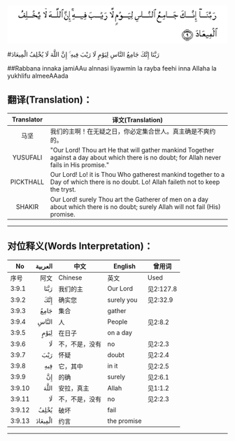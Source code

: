 ![003:009](images/003_009.gif)

#رَبَّنَا إِنَّكَ جَامِعُ النَّاسِ لِيَوْمٍ لَا رَيْبَ فِيهِ ۚ إِنَّ اللَّهَ لَا يُخْلِفُ الْمِيعَادَ 

##Rabbana innaka jamiAAu alnnasi liyawmin la rayba feehi inna Allaha la yukhlifu almeeAAada 

## 翻译(Translation)：

| Translator | 译文(Translation)                                            |
| :--------: | ------------------------------------------------------------ |
|    马坚    | 我们的主啊！在无疑之日，你必定集合世人。真主确是不爽约的。   |
|  YUSUFALI  | "Our Lord! Thou art He that will gather mankind Together against a day about which there is no doubt; for Allah never fails in His promise." |
| PICKTHALL  | Our Lord! Lo! it is Thou Who gatherest mankind together to a Day of which there is no doubt. Lo! Allah faileth not to keep the tryst. |
|   SHAKIR   | Our Lord! surely Thou art the Gatherer of men on a day about which there is no doubt; surely Allah will not fail (His) promise. |

---

## 对位释义(Words Interpretation)：

| No   | العربية | 中文    | English | 曾用词 |
| ---- | ------: | ------- | ------- | ------ |
| 序号 |    阿文 | Chinese | 英文    | Used   |
| 3:9.1  | رَبَّنَا    | 我们的主       | Our Lord    | 见2:127.8 |
| 3:9.2  | إِنَّكَ     | 确实您         | surely you  | 见2:32.9  |
| 3:9.3  | جَامِعُ    | 集合           | gather      |           |
| 3:9.4  | النَّاسِ   | 人             | People      | 见2:8.2   |
| 3:9.5  | لِيَوْمٍ    | 在日子         | on a day    |           |
| 3:9.6  | لَا      | 不，不是，没有 | no          | 见2:2.3   |
| 3:9.7  | رَيْبَ     | 怀疑           | doubt       | 见2:2.4   |
| 3:9.8  | فِيهِ     | 它，其中       | in it       | 见2:2.5   |
| 3:9.9  | إِنَّ      | 的确           | surely      | 见2:6.1   |
| 3:9.10 | اللَّهَ    | 安拉，真主     | Allah       | 见1:1.2   |
| 3:9.11 | لَا      | 不，不是，没有 | no          | 见2:2.3   |
| 3:9.12 | يُخْلِفُ    | 破坏           | fail        |           |
| 3:9.13 | الْمِيعَادَ | 约言           | the promise |           |

---
